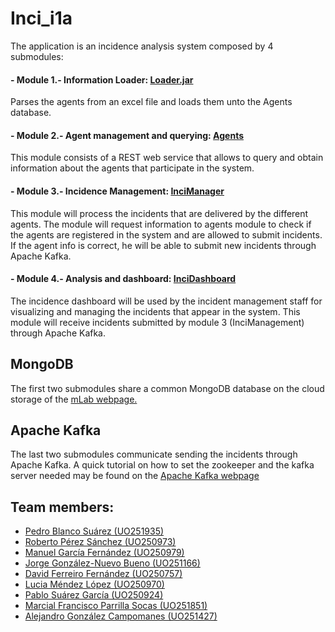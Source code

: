 # Inci_i1a
The application is an incidence analysis system composed by 4 submodules:  
#### - Module 1.- Information Loader: [Loader.jar](https://github.com/Arquisoft/Loader_i1a)  
   
   Parses the agents from an excel file and loads them unto the Agents database.  

#### - Module 2.- Agent management and querying: [Agents](https://github.com/Arquisoft/Agents_i1a)  

   This module consists of a REST web service that allows to query and obtain information about the agents that participate in the system.   
#### - Module 3.- Incidence Management: [InciManager](https://github.com/Arquisoft/InciManager_i1a)

   This module will process the incidents that are delivered by the different agents. The module will request information to agents module to check if the agents are registered in the system and are allowed to submit incidents. If the agent info is correct, he will be able to submit new incidents through Apache Kafka.  
   
#### - Module 4.- Analysis and dashboard: [InciDashboard](https://github.com/Arquisoft/InciManager_i1a)  

   The incidence dashboard will be used by the incident management staff for visualizing and managing the incidents that appear in the system. This module will receive incidents submitted by module 3 (InciManagement) through Apache Kafka.  

## MongoDB  
The first two submodules share a common MongoDB database on the cloud storage of the [mLab webpage.](https://mlab.com/)  

## Apache Kafka  
The last two submodules communicate sending the incidents through Apache Kafka. A quick tutorial on how to set the zookeeper and the kafka server needed may be found on the [Apache Kafka webpage](https://kafka.apache.org/quickstart)  

## Team members:  
- [Pedro Blanco Suárez (UO251935)](https://github.com/pedrytus)  
- [Roberto Pérez Sánchez (UO250973)](https://github.com/robertops18)  
- [Manuel García Fernández (UO250979)](https://github.com/faltosu)  
- [Jorge González-Nuevo Bueno (UO251166)](https://github.com/jorgegnb)  
- [David Ferreiro Fernández (UO250757)](https://github.com/rimorD)  
- [Lucia Méndez López (UO250970)](https://github.com/UO250970)  
- [Pablo Suárez García (UO250924)](https://github.com/PabloSuaGar)  
- [Marcial Francisco Parrilla Socas (UO251851)](https://github.com/marcialfps)  
- [Alejandro González Campomanes (UO251427)](https://github.com/alexgonzcampomanes)  
